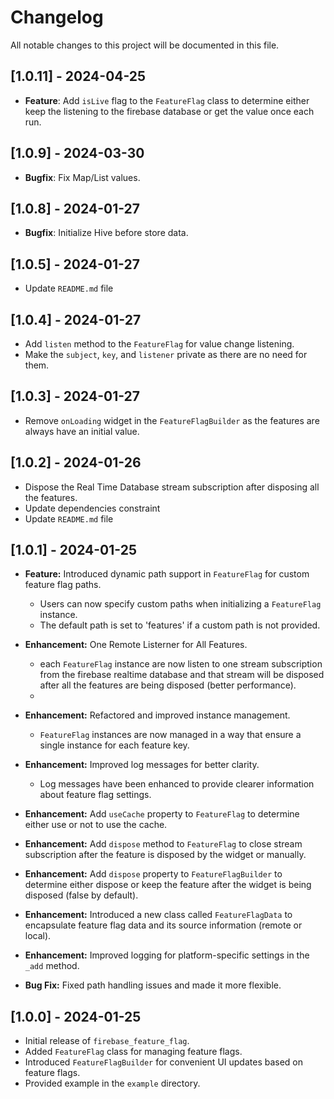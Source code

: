 # Changelog

All notable changes to this project will be documented in this file.
## [1.0.11] - 2024-04-25

- **Feature**: Add `isLive` flag to the `FeatureFlag` class to determine either keep the listening to the firebase database or get the value once each run.

## [1.0.9] - 2024-03-30

- **Bugfix**: Fix Map/List values.

## [1.0.8] - 2024-01-27

- **Bugfix**: Initialize Hive before store data.
  
## [1.0.5] - 2024-01-27

- Update `README.md` file

## [1.0.4] - 2024-01-27

- Add `listen` method to the `FeatureFlag` for value change listening.
- Make the `subject`, `key`, and `listener` private as there are no need for them. 

## [1.0.3] - 2024-01-27

- Remove `onLoading` widget in the `FeatureFlagBuilder` as the features are always have an initial value.

## [1.0.2] - 2024-01-26

- Dispose the Real Time Database stream subscription after disposing all the features.
- Update dependencies constraint
- Update `README.md` file

## [1.0.1] - 2024-01-25
- **Feature:** Introduced dynamic path support in `FeatureFlag` for custom feature flag paths.
  - Users can now specify custom paths when initializing a `FeatureFlag` instance.
  - The default path is set to 'features' if a custom path is not provided.
  
- **Enhancement:** One Remote Listerner for All Features.
  - each `FeatureFlag` instance are now listen to one stream subscription from the firebase realtime database and that stream will be disposed after all the features are being disposed (better performance).
  - 
- **Enhancement:** Refactored and improved instance management.
  - `FeatureFlag` instances are now managed in a way that ensure a single instance for each feature key.

- **Enhancement:** Improved log messages for better clarity.
  - Log messages have been enhanced to provide clearer information about feature flag settings.

- **Enhancement:** Add `useCache` property to `FeatureFlag` to determine either use or not to use the cache.
  
- **Enhancement:** Add `dispose` method to `FeatureFlag` to close stream subscription after the feature is disposed by the widget or manually.

- **Enhancement:** Add `dispose` property to `FeatureFlagBuilder` to determine either dispose or keep the feature after the widget is being disposed (false by default).

- **Enhancement:** Introduced a new class called `FeatureFlagData` to encapsulate feature flag data and its source information (remote or local).

- **Enhancement:** Improved logging for platform-specific settings in the `_add` method.

- **Bug Fix:** Fixed path handling issues and made it more flexible.

[Unreleased]: https://github.com/your/repository/compare/v2.0.0...HEAD
[2.0.0]: https://github.com/your/repository/releases/tag/v2.0.0


## [1.0.0] - 2024-01-25
- Initial release of `firebase_feature_flag`.
- Added `FeatureFlag` class for managing feature flags.
- Introduced `FeatureFlagBuilder` for convenient UI updates based on feature flags.
- Provided example in the `example` directory.